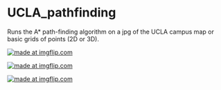 # UCLA_pathfinding
Runs the A* path-finding algorithm on a jpg of the UCLA campus map or basic grids of points (2D or 3D).

<a href="https://imgflip.com/gif/37rtv2"><img src="https://i.imgflip.com/37rtv2.gif" title="made at imgflip.com"/></a>

<a href="https://imgflip.com/gif/37rtot"><img src="https://i.imgflip.com/37rtot.gif" title="made at imgflip.com"/></a>

<a href="https://imgflip.com/gif/37rtl7"><img src="https://i.imgflip.com/37rtl7.gif" title="made at imgflip.com"/></a>
